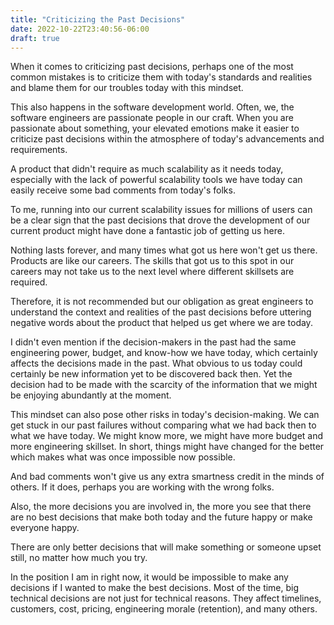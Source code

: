 ```yaml
---
title: "Criticizing the Past Decisions"
date: 2022-10-22T23:40:56-06:00
draft: true
---
```


When it comes to criticizing past decisions, perhaps one of the most common mistakes is to criticize them with today's standards and realities and blame them for our troubles today with this mindset.

This also happens in the software development world. Often, we, the software engineers are passionate people in our craft. When you are passionate about something, your elevated emotions make it easier to criticize past decisions within the atmosphere of today's advancements and requirements.

A product that didn't require as much scalability as it needs today, especially with the lack of powerful scalability tools we have today can easily receive some bad comments from today's folks.

To me, running into our current scalability issues for millions of users can be a clear sign that the past decisions that drove the development of our current product might have done a fantastic job of getting us here.

Nothing lasts forever, and many times what got us here won't get us there. Products are like our careers. The skills that got us to this spot in our careers may not take us to the next level where different skillsets are required.

Therefore, it is not recommended but our obligation as great engineers to understand the context and realities of the past decisions before uttering negative words about the product that helped us get where we are today.

I didn't even mention if the decision-makers in the past had the same engineering power, budget, and know-how we have today, which certainly affects the decisions made in the past. What obvious to us today could certainly be new information yet to be discovered back then. Yet the decision had to be made with the scarcity of the information that we might be enjoying abundantly at the moment.

This mindset can also pose other risks in today's decision-making. We can get stuck in our past failures without comparing what we had back then to what we have today. We might know more, we might have more budget and more engineering skillset. In short, things might have changed for the better which makes what was once impossible now possible.

And bad comments won't give us any extra smartness credit in the minds of others. If it does, perhaps you are working with the wrong folks.

Also, the more decisions you are involved in, the more you see that there are no best decisions that make both today and the future happy or make everyone happy.

There are only better decisions that will make something or someone upset still, no matter how much you try.

In the position I am in right now, it would be impossible to make any decisions if I wanted to make the best decisions. Most of the time, big technical decisions are not just for technical reasons. They affect timelines, customers, cost, pricing, engineering morale (retention), and many others.